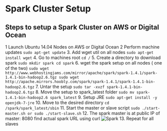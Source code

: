 # Spark Cluster Setup

## Steps to setup a Spark Cluster on AWS or Digital Ocean
1   Launch Ubuntu 14.04 Nodes on AWS or Digital Ocean
2   Perform machine updates
    ```
    sudo apt-get update
    ```
3. Add wget util on all nodes
    ```
    sudo apt-get install wget
    ```
4. Go to machines root
    ```
    cd /
    ```
5. Create a directory to download spark
    ```
    sudo mkdir spark
    cd spark
    ```
6. wget the spark setup on all nodes ( one of the two)
    ```
    sudo wget http://www.webhostingjams.com/mirror/apache/spark/spark-1.4.1/spark-1.4.1-bin-hadoop2.6.tgz
    sudo wget http://apache.mirrors.hoobly.com/spark/spark-1.4.1/spark-1.4.1-bin-hadoop2.6.tgz
    ```
7. Untar the setup
    ```
    sudo tar -xvzf spark-1.4.1-bin-hadoop2.6.tgz
    ```
8. Move the setup to spark_latest folder
    ```
    sudo mv spark-1.4.1-bin-hadoop2.6 spark_latest
    ```
9. Setup JRE
    ```
    sudo apt-get install -y openjdk-7-jre
    ```
10. Move to the desired directory
    ```
    cd /spark/spark_latest/sbin
    ```
11. Start the master or slave script
    ```
    sudo ./start-master.sh or sudo ./start-slave.sh
    ```
12. The spark master is at public IP of master: 8080 find actual spark URL using curl
![Spark]()
13. Repeat for all slaves
